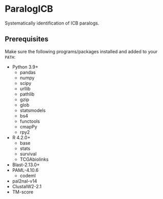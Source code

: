 # ParalogICB
Systematically identification of ICB paralogs.

##  Prerequisites
Make sure the following programs/packages installed and added to your `PATH`:
- Python 3.9+
  - pandas
  - numpy
  - scipy
  - urllib
  - pathlib
  - gzip
  - glob
  - statsmodels
  - bs4
  - functools
  - cmapPy
  - rpy2
- R 4.2.0+
  - base
  - stats
  - survival
  - TCGAbiolinks
- Blast-2.13.0+
- PAML-4.10.6
  - codeml
- pal2nal-v14
- ClustalW2-2.1
- TM-score
